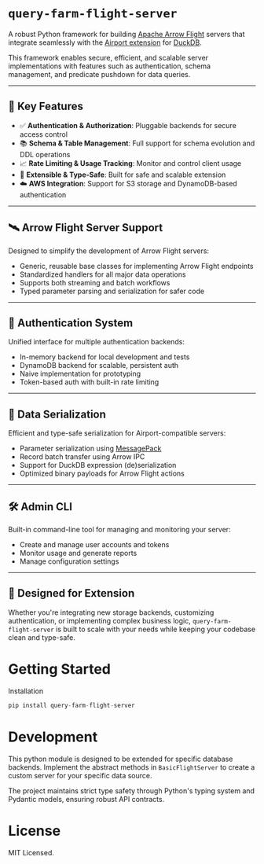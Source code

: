# `query-farm-flight-server`

A robust Python framework for building [Apache Arrow Flight](https://arrow.apache.org/blog/2020/05/06/introducing-arrow-flight/) servers that integrate seamlessly with the [Airport extension](https://github.com/query-farm/duckdb-airport) for [DuckDB](https://duckdb.org/).

This framework enables secure, efficient, and scalable server implementations with features such as authentication, schema management, and predicate pushdown for data queries.

---

## 🚀 Key Features

* ✅ **Authentication & Authorization**: Pluggable backends for secure access control
* 📚 **Schema & Table Management**: Full support for schema evolution and DDL operations
* 📈 **Rate Limiting & Usage Tracking**: Monitor and control client usage
* 🧩 **Extensible & Type-Safe**: Built for safe and scalable extension
* ☁️ **AWS Integration**: Support for S3 storage and DynamoDB-based authentication

---

## 🛰 Arrow Flight Server Support

Designed to simplify the development of Arrow Flight servers:

* Generic, reusable base classes for implementing Arrow Flight endpoints
* Standardized handlers for all major data operations
* Supports both streaming and batch workflows
* Typed parameter parsing and serialization for safer code

---

## 🔐 Authentication System

Unified interface for multiple authentication backends:

* In-memory backend for local development and tests
* DynamoDB backend for scalable, persistent auth
* Naive implementation for prototyping
* Token-based auth with built-in rate limiting

---

## 🔄 Data Serialization

Efficient and type-safe serialization for Airport-compatible servers:

* Parameter serialization using [MessagePack](https://msgpack.org/)
* Record batch transfer using Arrow IPC
* Support for DuckDB expression (de)serialization
* Optimized binary payloads for Arrow Flight actions

---

## 🛠 Admin CLI

Built-in command-line tool for managing and monitoring your server:

* Create and manage user accounts and tokens
* Monitor usage and generate reports
* Manage configuration settings

---

## 🧩 Designed for Extension

Whether you're integrating new storage backends, customizing authentication, or implementing complex business logic, `query-farm-flight-server` is built to scale with your needs while keeping your codebase clean and type-safe.


# Getting Started

Installation

```python
pip install query-farm-flight-server
```

# Development

This python module is designed to be extended for specific database backends. Implement the abstract methods in `BasicFlightServer` to create a custom server for your specific data source.

The project maintains strict type safety through Python's typing system and Pydantic models, ensuring robust API contracts.

# License

MIT Licensed.
